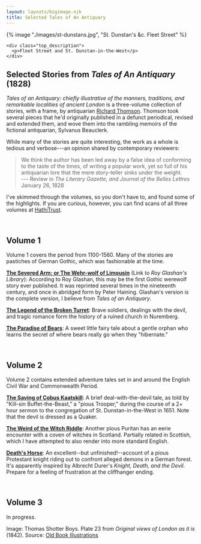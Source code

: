 ```yaml
---
layout: layouts/bigimage.njk
title: Selected Tales of An Antiquary
---
```


<div class="top_container">
    {% image "./images/st-dunstans.jpg", "St. Dunstan's &c. Fleet Street" %}

    <div class="top_description">
      <p>Fleet Street and St. Dunstan-in-the-West</p>
    </div>
</div>

<div class="message-box">
<h2>Selected Stories from <em>Tales of An Antiquary</em> (1828)</h2>

*Tales of an Antiquary: chiefly illustrative of the manners, traditions, and remarkable localities of ancient London* is a three-volume collection of stories, with a frame, by antiquarian [Richard Thomson](https://en.wikipedia.org/wiki/Richard_Thomson_(antiquarian)).
Thomson took several pieces that he'd originally published in a defunct periodical, revised and extended them, and wove them into the rambling memoirs of the fictional antiquarian, Sylvanus Beauclerk.

While many of the stories are quite interesting, the work as a whole is tedious and verbose---an opinion shared by contemporary reviewers:

> We think the author has been led away by a false idea of conforming to the taste of the times, of writing a popular work, yet so full of his antiquarian lore that the mere story-teller sinks under the weight.<br>--- Review in *The Literary Gazette, and Journal of the Belles Lettres* January 26, 1828

I've skimmed through the volumes, so you don't have to, and found some of the highlights. If you are curious, however, you can find scans of all three volumes at [HathiTrust](https://catalog.hathitrust.org/Record/000122613).

</div>
<br>
<div class="message-box">

## Volume 1

Volume 1 covers the period from 1100-1560. Many of the stories are pastiches of German Gothic, which was fashionable at the time.

[**The Severed Arm; or The Wehr-wolf of Limousin**](https://freeread.de/@RGLibrary/Unknown/Anon/TheSeveredArm.html) (Link to *Roy Glashan's Library*): According to Roy Glashan, this may be the first Gothic werewolf story ever published. It was reprinted several times in the nineteenth century, and once in abridged form by Peter Haining. Glashan's version is the complete version, I believe from *Tales of an Antiquary*.

[**The Legend of the Broken Turret**](/tales-of-an-antiquary/legend-of-the-broken-turret/): Brave soldiers, dealings with the devil, and tragic romance form the history of a ruined church in Nuremberg.

[**The Paradise of Bears**](/tales-of-an-antiquary/paradise-of-bears/): A sweet little fairy tale about a gentle orphan who learns the secret of where bears really go when they "hibernate."
</div>
<br>

<div class="message-box">

## Volume 2

Volume 2 contains extended adventure tales set in and around the English Civil War and Commonwealth Period. 

[**The Saving of Cobus Kaatskill**](/tales-of-an-antiquary/saving-of-cobus-kaatskill/): A brief deal-with-the-devil tale, as told
by "Kill-sin Buffet-the-Beast," a "pious Trooper," during the course of a 2+ hour sermon to the congregation of St. Dunstan-in-the-West in 1651. 
Note that the devil is dressed as a Quaker.

[**The Weird of the Witch Riddle**](/tales-of-an-antiquary/weird-of-the-witch-riddle/): Another pious Puritan has an eerie encounter with a coven 
of witches in Scotland. Partially related in Scottish, which I have attempted to also render into more standard English.

[**Death's Horse**](/tales-of-an-antiquary/deaths-horse/): An excellent--but unfinished!--account of a pious Protestant knight riding out to confront alleged 
demons in a German forest. It's apparently inspired by Albrecht Durer's *Knight, Death, and the Devil*. Prepare for a feeling of frustration at the cliffhanger ending.

</div>
<br>

<div class="message-box">

## Volume 3

In progress.
</div>


<p class="credit">
 Image: Thomas Shotter Boys. Plate 23 from <em>Original views of London as it is</em> (1842).  Source: <a href="https://www.oldbookillustrations.com/illustrations/st-dunstans/">Old Book Illustrations</a>
</p>
